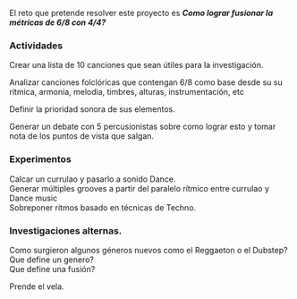 El reto que pretende resolver este proyecto es
*__Como lograr fusionar la métricas de 6/8 con 4/4?__* 




### Actividades

Crear una lista de 10 canciones que sean útiles para la investigación. 

Analizar canciones folclóricas que contengan 6/8 como base desde su su rítmica, armonia, melodia, timbres, alturas, instrumentación, etc  
 
Definir la prioridad sonora de sus elementos. 

Generar un debate con 5 percusionistas sobre como lograr esto y tomar nota de los puntos de vista que salgan.  




### Experimentos

Calcar un currulao y pasarlo a sonido Dance.  
Generar múltiples grooves a partir del paralelo rítmico entre currulao y Dance music  
Sobreponer ritmos basado en técnicas de Techno.  


### Investigaciones alternas.  
Como surgieron algunos géneros nuevos como el Reggaeton o el Dubstep?  
Que define un genero?  
Que define una fusión?  





Prende el vela.
